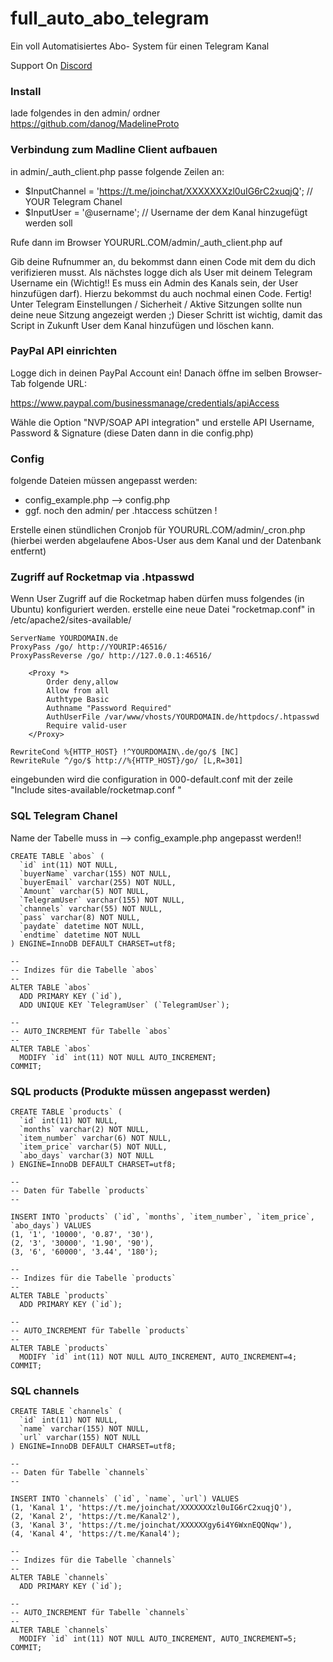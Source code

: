 # full_auto_abo_telegram
Ein voll Automatisiertes Abo- System für einen Telegram Kanal

Support On <a href="https://discord.gg/9QfcqmB">Discord</a>

### Install

lade folgendes in den admin/ ordner
https://github.com/danog/MadelineProto

### Verbindung zum Madline Client aufbauen

in admin/_auth_client.php passe folgende Zeilen an:

* $InputChannel = 'https://t.me/joinchat/XXXXXXXzl0uIG6rC2xuqjQ';	// YOUR Telegram Chanel
* $InputUser = '@username'; // Username der dem Kanal hinzugefügt werden soll

Rufe dann im Browser YOURURL.COM/admin/_auth_client.php auf

Gib deine Rufnummer an, du bekommst dann einen Code mit dem du dich verifizieren musst. Als nächstes logge dich als User mit deinem Telegram Username ein (Wichtig!! Es muss ein Admin des Kanals sein, der User hinzufügen darf). Hierzu bekommst du auch nochmal einen Code. Fertig! Unter Telegram Einstellungen / Sicherheit / Aktive Sitzungen sollte nun deine neue Sitzung angezeigt werden ;) Dieser Schritt ist wichtig, damit das Script in Zukunft User dem Kanal hinzufügen und löschen kann.

### PayPal API einrichten
Logge dich in deinen PayPal Account ein! Danach öffne im selben Browser-Tab folgende URL:

https://www.paypal.com/businessmanage/credentials/apiAccess

Wähle die Option "NVP/SOAP API integration" und erstelle API Username, Password & Signature (diese Daten dann in die config.php)

### Config
folgende Dateien müssen angepasst werden:

* config_example.php		--> config.php
* ggf. noch den admin/ per .htaccess schützen !

Erstelle einen stündlichen Cronjob für YOURURL.COM/admin/_cron.php (hierbei werden abgelaufene Abos-User aus dem Kanal und der Datenbank entfernt)

### Zugriff auf Rocketmap via .htpasswd

Wenn User Zugriff auf die Rocketmap haben dürfen muss folgendes (in Ubuntu) konfiguriert werden. 
erstelle eine neue Datei "rocketmap.conf" in /etc/apache2/sites-available/

```
ServerName YOURDOMAIN.de
ProxyPass /go/ http://YOURIP:46516/
ProxyPassReverse /go/ http://127.0.0.1:46516/

    <Proxy *>
        Order deny,allow
        Allow from all
        Authtype Basic
        Authname "Password Required"
        AuthUserFile /var/www/vhosts/YOURDOMAIN.de/httpdocs/.htpasswd
        Require valid-user
    </Proxy>

RewriteCond %{HTTP_HOST} !^YOURDOMAIN\.de/go/$ [NC]
RewriteRule ^/go/$ http://%{HTTP_HOST}/go/ [L,R=301]
```

eingebunden wird die configuration in 000-default.conf mit der zeile "Include sites-available/rocketmap.conf
"


### SQL Telegram Chanel
Name der Tabelle muss in --> config_example.php angepasst werden!!


```
CREATE TABLE `abos` (
  `id` int(11) NOT NULL,
  `buyerName` varchar(155) NOT NULL,
  `buyerEmail` varchar(255) NOT NULL,
  `Amount` varchar(5) NOT NULL,
  `TelegramUser` varchar(155) NOT NULL,
  `channels` varchar(55) NOT NULL,
  `pass` varchar(8) NOT NULL,
  `paydate` datetime NOT NULL,
  `endtime` datetime NOT NULL
) ENGINE=InnoDB DEFAULT CHARSET=utf8;

--
-- Indizes für die Tabelle `abos`
--
ALTER TABLE `abos`
  ADD PRIMARY KEY (`id`),
  ADD UNIQUE KEY `TelegramUser` (`TelegramUser`);

--
-- AUTO_INCREMENT für Tabelle `abos`
--
ALTER TABLE `abos`
  MODIFY `id` int(11) NOT NULL AUTO_INCREMENT;
COMMIT;
```
### SQL products (Produkte müssen angepasst werden)

```
CREATE TABLE `products` (
  `id` int(11) NOT NULL,
  `months` varchar(2) NOT NULL,
  `item_number` varchar(6) NOT NULL,
  `item_price` varchar(5) NOT NULL,
  `abo_days` varchar(3) NOT NULL
) ENGINE=InnoDB DEFAULT CHARSET=utf8;

--
-- Daten für Tabelle `products`
--

INSERT INTO `products` (`id`, `months`, `item_number`, `item_price`, `abo_days`) VALUES
(1, '1', '10000', '0.87', '30'),
(2, '3', '30000', '1.90', '90'),
(3, '6', '60000', '3.44', '180');

--
-- Indizes für die Tabelle `products`
--
ALTER TABLE `products`
  ADD PRIMARY KEY (`id`);

--
-- AUTO_INCREMENT für Tabelle `products`
--
ALTER TABLE `products`
  MODIFY `id` int(11) NOT NULL AUTO_INCREMENT, AUTO_INCREMENT=4;
COMMIT;
```
### SQL channels

```
CREATE TABLE `channels` (
  `id` int(11) NOT NULL,
  `name` varchar(155) NOT NULL,
  `url` varchar(155) NOT NULL
) ENGINE=InnoDB DEFAULT CHARSET=utf8;

--
-- Daten für Tabelle `channels`
--

INSERT INTO `channels` (`id`, `name`, `url`) VALUES
(1, 'Kanal 1', 'https://t.me/joinchat/XXXXXXXzl0uIG6rC2xuqjQ'),
(2, 'Kanal 2', 'https://t.me/Kanal2'),
(3, 'Kanal 3', 'https://t.me/joinchat/XXXXXXgy6i4Y6WxnEQQNqw'),
(4, 'Kanal 4', 'https://t.me/Kanal4');

--
-- Indizes für die Tabelle `channels`
--
ALTER TABLE `channels`
  ADD PRIMARY KEY (`id`);

--
-- AUTO_INCREMENT für Tabelle `channels`
--
ALTER TABLE `channels`
  MODIFY `id` int(11) NOT NULL AUTO_INCREMENT, AUTO_INCREMENT=5;
COMMIT;
```
